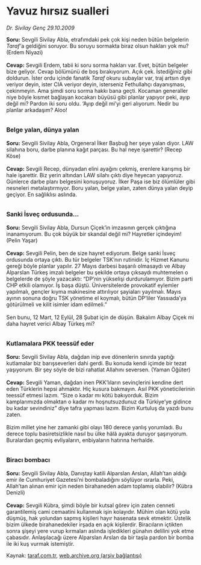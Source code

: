 # Yavuz hırsız sualleri

*Dr. Sivilay Genç 29.10.2009*

<div class="yazi"><b>Soru:</b> Sevgili Sivilay Abla, etrafımdaki pek çok kişi neden bütün belgelerin <i>Taraf’</i>a geldiğini soruyor. Bu soruyu sormakta biraz olsun hakları yok mu? (Erdem Niyazi)<b> <br/><br/>Cevap:</b> Sevgili Erdem, tabii ki soru sorma hakları var. Evet, bütün belgeler bize geliyor. Cevap bölümünü de boş bırakıyorum. Açık çek. İstediğiniz gibi doldurun. İster ordu içinde fanatik <i>Taraf</i> okuru subaylar var, traj artsın diye veriyor deyin, ister CIA veriyor deyin, isterseniz Fethullahçı dayanışması, çekinmeyin. Ama şimdi soru sorma hakkı bana geçti. Kocaman generaller niye böyle kısmet bağlayan kocakarı büyüsü gibi planlar yapıyor peki, ayıp değil mi? Pardon iki soru oldu. ‘Ayıp değil mi’yi geri alıyorum. Nedir bu planlar arkadaşım? Aloo!<b> <br/><br/><br/><font size="3">Belge yalan, dünya yalan <br/></font><br/>Soru:</b> Sevgili Sivilay Abla, Orgeneral İlker Başbuğ her şeye yalan diyor. LAW silahına boru, darbe planına kağıt parçası. Bu hal neye işarettir? (Recep Köse)<b> <br/><br/>Cevap:</b> Sevgili Recep, dünyadan elini ayağını çekmiş, erenlere karışmış bir hale işarettir. Biz yerin altından LAW silahı çıktı diye heyecan yapıyoruz. Günlerce darbe planı belgesini konuşuyoruz. İlker Paşa ise biz ölümlüler gibi nesneleri metalaştırmıyor. Boru yalan, belge yalan, zaten dünya yalan deyip geçiyor. En sağlıklısı aslında. <b><br/><br/><br/><font size="3">Sanki İsveç ordusunda...</font> <br/><br/>Soru:</b> Sevgili Sivilay Abla, Dursun Çiçek’in imzasının gerçek çıktığına inanamıyorum. Bu çok büyük bir skandal değil mi? Hayretler içindeyim! (Pelin Yaşar)<b> <br/><br/>Cevap:</b> Sevgili Pelin, ben de size hayret ediyorum. Belge sanki İsveç ordusunda ortaya çıktı. Bu tür belgeler TSK’nın rutinidir. İç Hizmet Kanunu gereği böyle planlar yapılır. 27 Mayıs darbesi başarılı olmasaydı ve Albay Alparslan Türkeş imzalı belgeler bu şekilde ortaya çıksaydı muhtemelen o belgelerde de şöyle yazacaktı: “DP’nin yükselişi durdurulamıyor. Bizim parti CHP etkili olamıyor. İş başa düştü. Üniversitelerde provokatif eylemler yapılmalı, gençler kıyma makinesine attırılıyor şayiaları yayılmalı. Mayıs ayının sonuna doğru TSK yönetime el koymalı, bütün DP’liler Yassıada’ya götürülmeli ve kilit isimler idam edilmeli.” <br/><br/>Sen bunu, 12 Mart, 12 Eylül, 28 Şubat için de düşün. Bakalım Albay Çiçek mi daha hayret verici Albay Türkeş mi?<b> <br/><br/><br/><font size="3">Kutlamalara PKK teessüf eder</font> <br/><br/>Soru:</b> Sevgili Sivilay Abla, dağdan inip eve dönenlerin sınırda yaptığı kutlamalar biz barışseverleri dahi gerdi. Bu konuda kendi içimde bir tezat yaşıyorum. Bir şey söyle de bizi rahatlat Allahını seversen. (Yaman Öğüter)<b> <br/><br/>Cevap:</b> Sevgili Yaman, dağdan inen PKK’lıların sevinçlerini kendine dert eden Türklerin hepsi ahmaktır. Hiç kusura bakmayın. Asıl PKK yöneticilerinin teessüf etmesi lazım. “Size o kadar mı kötü bakıyorduk. Bizim kamplarımızda olmaktan o kadar mı hoşnutsuzdunuz da Türkiye’ye gidince bu kadar sevindiniz” diye tafra yapması lazım. Bizim Kurtuluş da yazdı bunu zaten. <br/><br/>Bizim millet yine her zamanki gibi olayı 180 derece yanlış yorumladı. Bu derece toplu basiretsizlikle nasıl bu ülke hâlâ ayakta duruyor şaşırıyorum. Buralardan geçmiş evliyaların, enbiyaların hatırına herhalde.<b> <br/><br/><br/><font size="3">Biracı bombacı</font> <br/><br/>Soru:</b> Sevgili Sivilay Abla, Danıştay katili Alparslan Arslan, Allah’tan aldığı emir ile Cumhuriyet Gazetesi’ni bombaladığını söylüyor ısrarla. Peki, Allah’tan alınan emir için neden birahaneden adam toplamış olabilir? (Kübra Denizli)<b> <br/><br/>Cevap:</b> Sevgili Kübra, şimdi böyle bir kutsal görev için zaten cenneti garantilemiş cami cemaatini kullanmak işin kolayıdır. Mühim olan kötü yola düşmüş, hak yolundan sapmış kişileri hayır hasenata sevk etmektir. Üstelik bizim ülkede birahanedekiler irşada en açık kişilerdir. Biracıların içtikten sonra şişeyi yere vurup kırmaları aslında işledikleri günahın delilini yok etme çabasıdır. Anlaşılacağı üzere Alparslan Arslan da bir taşla pardon bir bomba ile iki kuş vurmak istemiştir.
              </div>

Kaynak: [taraf.com.tr](http://www.taraf.com.tr:80/makale/8193.htm), [web.archive.org (arşiv bağlantısı)](http://web.archive.org/web/20100310232953/http://www.taraf.com.tr:80/makale/8193.htm)
